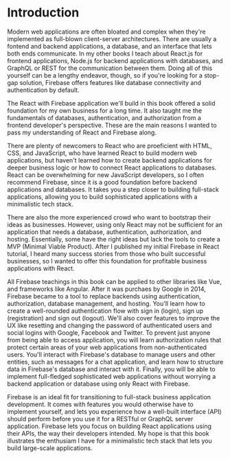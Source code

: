 # Introduction


Modern web applications are often bloated and complex when they're implemented as full-blown client-server architectures. There are usually a fontend and backend applications, a database, and an interface that lets both ends communicate. In my other books I teach about React.js for frontend applications, Node.js for backend applications with databases, and GraphQL or REST for the communication between them. Doing all of this yourself can be a lengthy endeavor, though, so if you're looking for a stop-gap solution, Firebase offers features like database connectivity and authentication by default.

The React with Firebase application we'll build in this book offered a solid foundation for my own business for a long time. It also taught me the fundamentals of databases, authentication, and authorization from a frontend developer's perspective. These are the main reasons I wanted to pass my understanding of React and Firebase along.

There are plenty of newcomers to React who are proeficient with HTML, CSS, and JavaScript, who have learned React to build modern web applications, but haven't learned how to create backend applications for deeper business logic or how to connect React applications to databases. React can be overwhelming for new JavaScript developers, so I often recommend Firebase, since it is a good foundation before backend applications and databases. It takes you a step closer to building full-stack applications, allowing you to build sophisticated applications with a minimalistic tech stack.

There are also the more experienced crowd who want to bootstrap their ideas as businesses. However, using only React may not be sufficient for an application that needs a database, authentication, authorization, and hosting. Essentially, some have the right ideas but lack the tools to create a MVP (Minimal Viable Product). After I published my initial Firebase in React tutorial, I heard many success stories from those who built successful businesses, so I wanted to offer this foundation for profitable business applications with React.

All Firebase teachings in this book can be applied to other libraries like Vue, and frameworks like Angular. After it was purchaes by Google in 2014, Firebase became to a tool to replace backends using authentication, authorization, database management, and hosting. You'll learn how to create a well-rounded authentication flow with sign in (login), sign up (registration) and sign out (logout). We'll also cover features to improve the UX like resetting and changing the password of authenticated users and social logins with Google, Facebook and Twitter. To prevent just anyone from being able to access application, you will learn authorization rules that protect certain areas of your web applications from non-authenticated users. You'll interact with Firebase's database to manage users and other entities, such as messages for a chat application, and learn how to structure data in Firebase's database and interact with it. Finally, you will be able to implement full-fledged sophisticated web applications without worrying a backend application or database using only React with Firebase.

Firebase is an ideal fit for transitioning to full-stack business application development. It comes with features you would otherwise have to implement yourself, and lets you experience how a well-built interface (API) should perform before you use it for a RESTful or GraphQL server application. Firebase lets you focus on building React applications using their APIs, the way their developers intended. My hope is that this book illustrates the enthusiam I have for a minimalistic tech stack that lets you build large-scale applications.